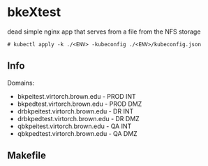 # bkeXtest

dead simple nginx app that serves from a file from the NFS storage


```
# kubectl apply -k ./<ENV> -kubeconfig ./<ENV>/kubeconfig.json
```


## Info

Domains:
* bkpeitest.virtorch.brown.edu - PROD INT
* bkpedtest.virtorch.brown.edu - PROD DMZ
* drbkpeitest.virtorch.brown.edu - DR INT
* drbkpedtest.virtorch.brown.edu - DR DMZ
* qbkpeitest.virtorch.brown.edu - QA INT
* qbkpedtest.virtorch.brown.edu - QA DMZ

## Makefile